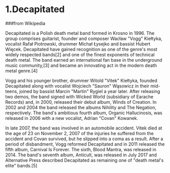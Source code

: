 # 1.Decapitated
###from Wikipedia

Decapitated is a Polish death metal band formed in Krosno in 1996. The group comprises guitarist, founder and composer Wacław "Vogg" Kiełtyka, vocalist Rafał Piotrowski, drummer Michał Łysejko and bassist Hubert Więcek. Decapitated have gained recognition as one of the genre's most widely respected bands[2] and one of the finest exponents of technical death metal. The band earned an international fan base in the underground music community,[3] and became an innovating act in the modern death metal genre.[4]

Vogg and his younger brother, drummer Witold "Vitek" Kiełtyka, founded Decapitated along with vocalist Wojciech "Sauron" Wąsowicz in their mid-teens, joined by bassist Marcin "Martin" Rygiel a year later. After releasing two demos, the band signed with Wicked World (subsidiary of Earache Records) and, in 2000, released their debut album, Winds of Creation. In 2002 and 2004 the band released the albums Nihility and The Negation, respectively. The band's ambitious fourth album, Organic Hallucinosis, was released in 2006 with a new vocalist, Adrian "Covan" Kowanek.

In late 2007, the band was involved in an automobile accident. Vitek died at the age of 23 on November 2, 2007 of the injuries he suffered from the accident and Covan survived, but he slipped into a coma as a result. After a period of disbandment, Vogg reformed Decapitated and in 2011 released the fifth album, Carnival Is Forever. The sixth, Blood Mantra, was released in 2014. The band's seventh album, Anticult, was released in July 2017 and Alternative Press described Decapitated as remaining one of "death metal's elite" bands.[5]

